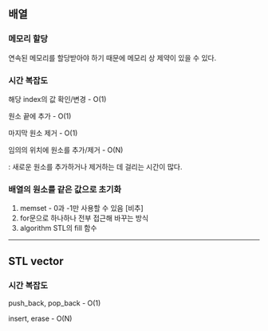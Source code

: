 ## 배열

### 메모리 할당

연속된 메모리를 할당받아야 하기 때문에 메모리 상 제약이 있을 수 있다.

### 시간 복잡도

해당 index의 값 확인/변경 - O(1)

원소 끝에 추가 - O(1)

마지막 원소 제거 - O(1)

임의의 위치에 원소를 추가/제거 - O(N)

: 새로운 원소를 추가하거나 제거하는 데 걸리는 시간이 많다.

### 배열의 원소를 같은 값으로 초기화

1. memset - 0과 -1만 사용할 수 있음 [비추]
2. for문으로 하나하나 전부 접근해 바꾸는 방식
3. algorithm STL의 fill 함수

---

## STL vector

### 시간 복잡도

push_back, pop_back - O(1)

insert, erase - O(N)
